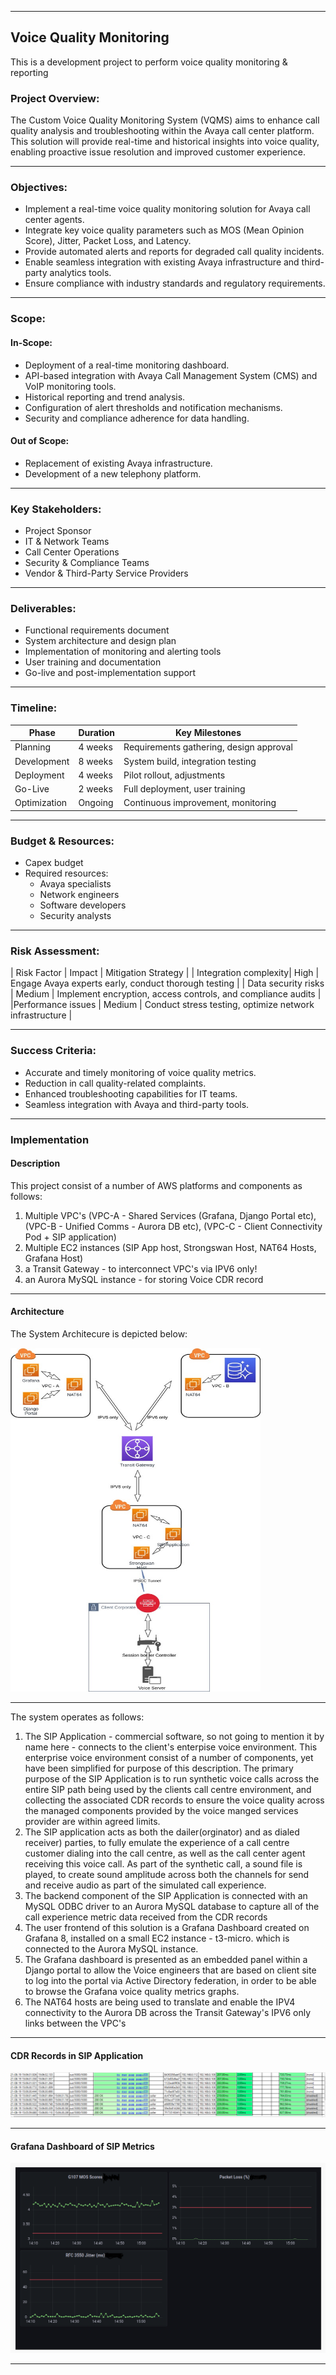 

---

## Voice Quality Monitoring

This is a development project to perform voice quality monitoring & reporting

### Project Overview:
The Custom Voice Quality Monitoring System (VQMS) aims to enhance call quality analysis and troubleshooting within the Avaya call center platform. This solution will provide real-time and historical insights into voice quality, enabling proactive issue resolution and improved customer experience.

---

### Objectives:

* Implement a real-time voice quality monitoring solution for Avaya call center agents.
* Integrate key voice quality parameters such as MOS (Mean Opinion Score), Jitter, Packet Loss, and Latency.
* Provide automated alerts and reports for degraded call quality incidents.
* Enable seamless integration with existing Avaya infrastructure and third-party analytics tools.
* Ensure compliance with industry standards and regulatory requirements.

---

### Scope:

#### In-Scope:

* Deployment of a real-time monitoring dashboard.
* API-based integration with Avaya Call Management System (CMS) and VoIP monitoring tools.
* Historical reporting and trend analysis.
* Configuration of alert thresholds and notification mechanisms.
* Security and compliance adherence for data handling.

#### Out of Scope:

* Replacement of existing Avaya infrastructure.
* Development of a new telephony platform.

---

### Key Stakeholders:

* Project Sponsor
* IT & Network Teams
* Call Center Operations
* Security & Compliance Teams
* Vendor & Third-Party Service Providers

---

### Deliverables:

* Functional requirements document
* System architecture and design plan
* Implementation of monitoring and alerting tools
* User training and documentation
* Go-live and post-implementation support

---

### Timeline:

| Phase | Duration | Key Milestones |
|-------|----------|----------------|
| Planning | 4 weeks | Requirements gathering, design approval |
| Development | 8 weeks | System build, integration testing | 
| Deployment | 4 weeks | Pilot rollout, adjustments |
| Go-Live | 2 weeks | Full deployment, user training |
| Optimization | Ongoing | Continuous improvement, monitoring |

---

### Budget & Resources:

* Capex budget
* Required resources:
  * Avaya specialists
  * Network engineers
  * Software developers
  * Security analysts

---

### Risk Assessment:

| Risk Factor | Impact | Mitigation Strategy |
| Integration complexity| High | Engage Avaya experts early, conduct thorough testing |
| Data security risks | Medium | Implement encryption, access controls, and compliance audits | 
|Performance issues | Medium | Conduct stress testing, optimize network infrastructure | 

---

### Success Criteria:

* Accurate and timely monitoring of voice quality metrics.
* Reduction in call quality-related complaints.
* Enhanced troubleshooting capabilities for IT teams.
* Seamless integration with Avaya and third-party tools.

---

### Implementation

#### Description

This project consist of a number of AWS platforms and components as follows:
1. Multiple VPC's (VPC-A - Shared Services (Grafana, Django Portal etc), (VPC-B - Unified Comms - Aurora DB etc), (VPC-C - Client Connectivity Pod + SIP application) 
3. Multiple EC2 instances (SIP App host, Strongswan Host, NAT64 Hosts, Grafana Host)
4. a Transit Gateway - to interconnect VPC's via IPV6 only!
5. an Aurora MySQL instance - for storing Voice CDR record

---

#### Architecture

The System Architecure is depicted below:

<img src="./spi-voice.jpg" width=400 height=550>

---

The system operates as follows:
1. The SIP Application - commercial software, so not going to mention it by name here - connects to the client's enterpise voice environment. This enterprise voice environment consist of a number of components, yet have been simplified for purpose of this description. The primary purpose of the SIP Application is to run synthetic voice calls across the entire SIP path being used by the clients call centre environment, and collecting the associated CDR records to ensure the voice quality across the managed components provided by the voice manged services provider are within agreed limits.
2. The SIP application acts as both the dailer(orginator) and as dialed receiver) parties, to fully emulate the experience of a call centre customer dialing into the call centre, as well as the call center agent receiving this voice call. As part of the synthetic call, a sound file is played, to create sound amplitude across both the channels for send and receive audio as part of the simulated call experience.
3. The backend component of the SIP Application is connected with an MySQL ODBC driver to an Aurora MySQL database to capture all of the call experience metric data received from the CDR records 
4. The user frontend of this solution is a Grafana Dashboard created on Grafana 8, installed on a small EC2 instance - t3-micro. which is connected to the Aurora MySQL instance. 
5. The Grafana dashboard is presented as an embedded panel within a Django portal to allow the Voice engineers that are based on client site to log into the portal via Active Directory federation, in order to be able to browse the Grafana voice quality metrics graphs.
6. The NAT64 hosts are being used to translate and enable the IPV4 connectivity to the Aurora DB across the Transit Gateway's IPV6 only links between the VPC's 

---

#### CDR Records in SIP Application

<img src="./CDRInfo.png">
   
---

#### Grafana Dashboard of SIP Metrics

<img src="./sipgrafana.png">

---
